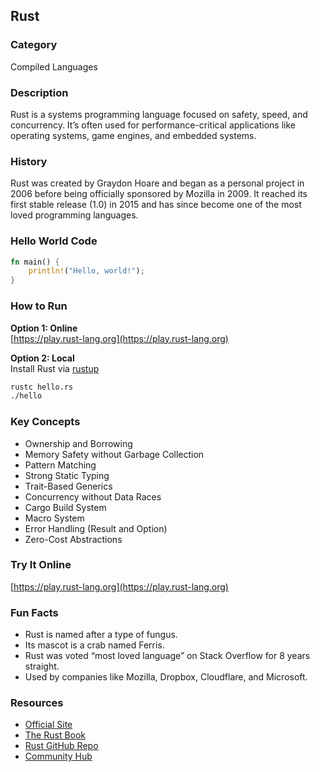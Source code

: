 ## Rust

### Category  
Compiled Languages

### Description  
Rust is a systems programming language focused on safety, speed, and concurrency. It’s often used for performance-critical applications like operating systems, game engines, and embedded systems.

### History  
Rust was created by Graydon Hoare and began as a personal project in 2006 before being officially sponsored by Mozilla in 2009. It reached its first stable release (1.0) in 2015 and has since become one of the most loved programming languages.

### Hello World Code  
```rust
fn main() {
    println!("Hello, world!");
}
```

### How to Run  
**Option 1: Online**  
[https://play.rust-lang.org](https://play.rust-lang.org)

**Option 2: Local**  
Install Rust via [rustup](https://www.rust-lang.org/tools/install)

```bash
rustc hello.rs
./hello
```

### Key Concepts  
- Ownership and Borrowing  
- Memory Safety without Garbage Collection  
- Pattern Matching  
- Strong Static Typing  
- Trait-Based Generics  
- Concurrency without Data Races  
- Cargo Build System  
- Macro System  
- Error Handling (Result and Option)  
- Zero-Cost Abstractions

### Try It Online  
[https://play.rust-lang.org](https://play.rust-lang.org)

### Fun Facts  
- Rust is named after a type of fungus.  
- Its mascot is a crab named Ferris.  
- Rust was voted “most loved language” on Stack Overflow for 8 years straight.  
- Used by companies like Mozilla, Dropbox, Cloudflare, and Microsoft.

### Resources  
- [Official Site](https://www.rust-lang.org)  
- [The Rust Book](https://doc.rust-lang.org/book/)  
- [Rust GitHub Repo](https://github.com/rust-lang/rust)  
- [Community Hub](https://users.rust-lang.org)
